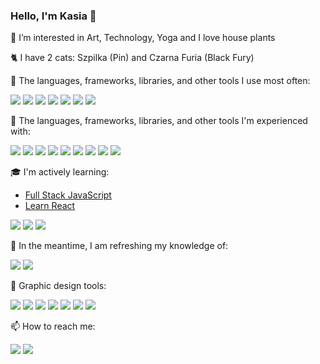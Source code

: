 ### Hello, I'm Kasia 👋

<!--I'm a professional architect :construction_worker::house_with_garden::smile: urban planner, and graphic designer.-->

👀 I’m interested in Art, Technology, Yoga and I love house plants

🐈 I have 2 cats: Szpilka (Pin) and Czarna Furia (Black Fury)

🌳 The languages, frameworks, libraries, and other tools I use most often:

<img src="https://img.shields.io/badge/HTML5-323330?style=for-the-badge&logo=html5&logoColor=white"> <img src="https://img.shields.io/badge/CSS3-323330?style=for-the-badge&logo=css3&logoColor=white">
<img src="https://img.shields.io/badge/JavaScript-323330?style=for-the-badge&logo=javascript&logoColor=white"> <img src="https://img.shields.io/badge/GIT-323330?style=for-the-badge&logo=git&logoColor=white"> <img src="https://img.shields.io/badge/VSCode-323330?style=for-the-badge&logo=visual%20studio%20code&logoColor=white"> <img src="https://img.shields.io/badge/Tailwind_CSS-323330?style=for-the-badge&logo=tailwind-css&logoColor=white"> <img src="https://img.shields.io/badge/npm-323330?style=for-the-badge&logo=npm&logoColor=white"> 

🌱 The languages, frameworks, libraries, and other tools I'm experienced with:

<img src="https://img.shields.io/badge/TypeScript-323330?style=for-the-badge&logo=typescript&logoColor=white"> <img src="https://img.shields.io/badge/React-323330?style=for-the-badge&logo=react&logoColor=white"> <img src="https://img.shields.io/badge/React_Router-323330?style=for-the-badge&logo=react-router&logoColor=white"> <img src="https://img.shields.io/badge/Vite-323330?style=for-the-badge&logo=vite&logoColor=white"> <img src="https://img.shields.io/badge/remix-323330?style=for-the-badge&logo=remix&logoColor=white">  <img src="https://img.shields.io/badge/firebase-323330?style=for-the-badge&logo=firebase&logoColor=white"> <img src="https://img.shields.io/badge/Cloudflare-323330?style=for-the-badge&logo=Cloudflare&logoColor=white"> <img src="https://img.shields.io/badge/Cypress-323330?style=for-the-badge&logo=cypress&logoColor=white"> <img src="https://img.shields.io/badge/Jira-323330?style=for-the-badge&logo=Jira&logoColor=white">


<!--[![My Skills](https://skillicons.dev/icons?i=vscode,git,html,css,js,react,nodejs)](https://skillicons.dev)

<img src="https://github.com/FanFunKat/Icons/blob/main/Design/creative-cloud.png?raw=true" alt="cloud" height="47">&nbsp;
<img src="https://raw.githubusercontent.com/FanFunKat/Icons/f5b3c3a90de296d273527044390b8e6aa8004929/Design/illustrator-invert.svg" alt="AI" height="47">&nbsp;
<img src="https://raw.githubusercontent.com/FanFunKat/Icons/f5b3c3a90de296d273527044390b8e6aa8004929/Design/indesign-invert.svg" alt="ID" height="47">&nbsp;
<img src="https://raw.githubusercontent.com/FanFunKat/Icons/7b11cc6c19004890fbac5d6ac1d21c38ed6391bb/Design/photoshop-invert.svg" alt="PS" height="47">&nbsp;
<img src="https://raw.githubusercontent.com/FanFunKat/Icons/abf1c63758f0990a4cbdd3da28327e2d0bf834c9/Design/acrobat-reader.svg" alt="Akrobat" height="47">
<img src="https://skillicons.dev/icons?i=autocad" alt="autocad" height="47">&nbsp;
<img src="https://skillicons.dev/icons?i=sketchup" alt="sketchup" height="47">&nbsp; 

🌱 I’m currently learning:-->

🎓 I'm actively learning:

- [Full Stack JavaScript](https://teamtreehouse.com/tracks/full-stack-javascript)
- [Learn React](https://teamtreehouse.com/tracks/learn-react)

<img src="https://img.shields.io/badge/Node%20js-323330?style=for-the-badge&logo=nodedotjs&logoColor=white"> <img src="https://img.shields.io/badge/Express%20js-323330?style=for-the-badge&logo=express&logoColor=white">
<img src="https://img.shields.io/badge/Postman-323330?style=for-the-badge&logo=Postman&logoColor=white">
<!--<img src="https://img.shields.io/badge/Adobe%20after%20affects-CF96FD?style=for-the-badge&logo=Adobe%20after%20effects&logoColor=393665"> -->

🍂 In the meantime, I am refreshing my knowledge of:

<img src="https://img.shields.io/badge/Python-323330?style=for-the-badge&logo=python&logoColor=white"> <img src="https://img.shields.io/badge/PyCharm-323330.svg?&style=for-the-badge&logo=PyCharm&logoColor=white">

🎨 Graphic design tools:

<img src="https://img.shields.io/badge/Adobe%20Illustrator-323330?style=for-the-badge&logo=adobe%20illustrator&logoColor=white"> <img src="https://img.shields.io/badge/Adobe%20InDesign-323330?style=for-the-badge&logo=Adobe%20InDesign&logoColor=white"> <img src="https://img.shields.io/badge/Adobe%20Photoshop-323330?style=for-the-badge&logo=Adobe%20Photoshop&logoColor=white"> <img src="https://img.shields.io/badge/Figma-323330?style=for-the-badge&logo=figma&logoColor=white"> <img src="https://img.shields.io/badge/Font_Awesome-323330?style=for-the-badge&logo=fontawesome&logoColor=white"> <img src="https://img.shields.io/badge/AutoCAD-323330?style=for-the-badge&logo=autocad&logoColor=white"> <img src="https://img.shields.io/badge/SketchUP-323330?style=for-the-badge&logo=sketchup&logoColor=white">

📫 How to reach me: 

<a href="https://www.linkedin.com/in/kat-rus/"><img src="https://img.shields.io/badge/LinkedIn-323330?style=for-the-badge&logo=linkedin&logoColor=white"></a> <a href="https://www.behance.net/katarzynarussek"><img src="https://img.shields.io/badge/Behance-323330?style=for-the-badge&logo=behance&logoColor=white"></a>


<!--[![My Skills](https://skillicons.dev/icons?i=ts,firebase,cypress,figma,ae)](https://skillicons.dev)-->

<!--🧐 Where do I look for knowledge:

<img src="https://img.shields.io/badge/MDN_Web_Docs-black?style=for-the-badge&logo=mdnwebdocs&logoColor=white"> <img src="https://img.shields.io/badge/Codecademy-FFF0E5?style=for-the-badge&logo=codecademy&logoColor=303347"> <img src="https://img.shields.io/badge/W3Schools-04AA6D?style=for-the-badge&logo=W3Schools&logoColor=white">
-->
<!--
**FanFunKat/FanFunKat** is a ✨ _special_ ✨ repository because its `README.md` (this file) appears on your GitHub profile.

Here are some ideas to get you started:

- 🔭 I’m currently working on ...
- 🌱 I’m currently learning ...
- 👯 I’m looking to collaborate on ...
- 🤔 I’m looking for help with ...
- 💬 Ask me about ...
- 📫 How to reach me: ...
- 😄 Pronouns: ...
- ⚡ Fun fact: ...
-->

